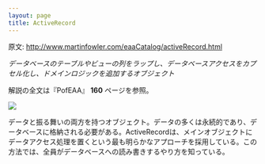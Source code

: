 ```yaml
---
layout: page
title: ActiveRecord
---
```


原文: http://www.martinfowler.com/eaaCatalog/activeRecord.html


*データベースのテーブルやビューの列をラップし、データベースアクセスをカプセル化し、ドメインロジックを追加するオブジェクト*

解説の全文は『PofEAA』 **160** ページを参照。 

![](http://www.martinfowler.com/eaaCatalog/activeRecordSketch.gif)  

データと振る舞いの両方を持つオブジェクト。データの多くは永続的であり、データベースに格納される必要がある。ActiveRecordは、メインオブジェクトにデータアクセス処理を置くという最も明らかなアプローチを採用している。この方法では、全員がデータベースへの読み書きするやり方を知っている。
